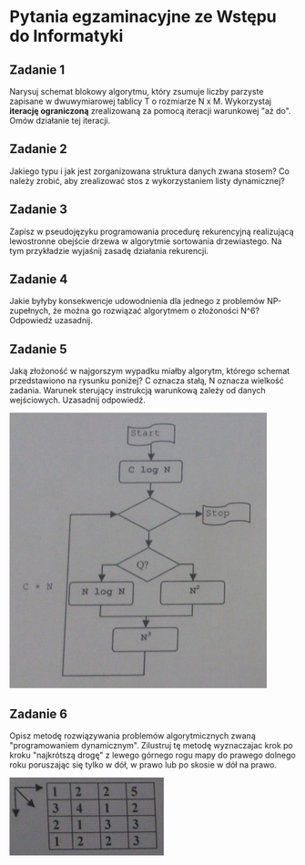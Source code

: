 # Pytania egzaminacyjne ze Wstępu do Informatyki

## Zadanie 1

Narysuj schemat blokowy algorytmu, który zsumuje liczby parzyste zapisane w dwuwymiarowej tablicy T o rozmiarze N x M. Wykorzystaj **iterację ograniczoną** zrealizowaną za pomocą iteracji warunkowej "aż do". Omów działanie tej iteracji.

## Zadanie 2

Jakiego typu i jak jest zorganizowana struktura danych zwana stosem? Co należy zrobić, aby zrealizować stos z wykorzystaniem listy dynamicznej?

## Zadanie 3

Zapisz w pseudojęzyku programowania procedurę rekurencyjną realizującą lewostronne obejście drzewa w algorytmie sortowania drzewiastego. Na tym przykładzie wyjaśnij zasadę działania rekurencji.

## Zadanie 4

Jakie byłyby konsekwencje udowodnienia dla jednego z problemów NP-zupełnych, że można go rozwiązać algorytmem o złożoności N^6? Odpowiedź uzasadnij.

## Zadanie 5

Jaką złożoność w najgorszym wypadku miałby algorytm, którego schemat przedstawiono na rysunku poniżej? C oznacza stałą, N oznacza wielkość zadania. Warunek sterujący instrukcją warunkową zależy od danych wejściowych. Uzasadnij odpowiedź.

![](./data/flow4.png)

## Zadanie 6

Opisz metodę rozwiązywania problemów algorytmicznych zwaną "programowaniem dynamicznym". Zilustruj tę metodę wyznaczajac krok po kroku "najkrótszą drogę" z lewego górnego rogu mapy do prawego dolnego roku poruszając się tylko w dół, w prawo lub po skosie w dół na prawo.

![](./data/matrix2.png)
